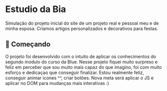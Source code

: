 # Estudio da Bia

Simulação do projeto inicial do site de um projeto real e pessoal meu e de minha esposa.
Criamos artigos personalizados e decorativos para festas.

## 🚀 Começando

O projeto foi desenvolvido com o intuito de aplicar os conhecimentos do segundo modulo do curso da Blue.
Nesse projeto fiquei muito surpreso e feliz em perceber que sou muito mais capaz do que imagino, foi com muito esforço e dedicaçao que conseguir finalizar.
Estou realmente feliz, conseguir animar icones ^^, criar botões.
Nova meta será aplicar o JS e aplicar no  DOM  para mudanças mais interativas :)



